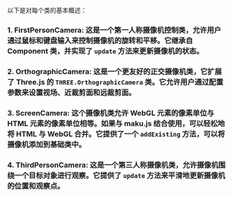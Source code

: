 以下是对每个类的基本概述：

### 1. **FirstPersonCamera**: 这是一个第一人称摄像机控制类，允许用户通过鼠标和键盘输入来控制摄像机的旋转和平移。它继承自 Component 类，并实现了 `update` 方法来更新摄像机的状态。

### 2. **OrthographicCamera**: 这是一个更友好的正交摄像机类，它扩展了 Three.js 的 `THREE.OrthographicCamera` 类。它允许用户通过配置参数来设置视场、近裁剪面和远裁剪面。

### 3. **ScreenCamera**: 这个摄像机类允许 WebGL 元素的像素单位与 HTML 元素的像素单位相等。如果与 maku.js 结合使用，可以轻松地将 HTML 与 WebGL 合并。它提供了一个 `addExisting` 方法，可以将摄像机添加到基础类中。

### 4. **ThirdPersonCamera**: 这是一个第三人称摄像机类，允许摄像机围绕一个目标对象进行观察。它提供了 `update` 方法来平滑地更新摄像机的位置和观察点。